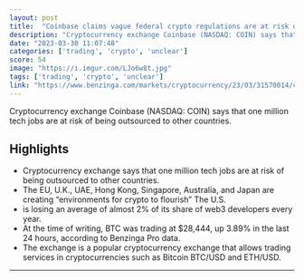 ```yaml
---
layout: post
title:  "Coinbase claims vague federal crypto regulations are at risk of outsourcing 1 million U.S. tech jobs to other countries"
description: "Cryptocurrency exchange Coinbase (NASDAQ: COIN) says that one million tech jobs are at risk of being outsourced to other countries."
date: "2023-03-30 11:07:48"
categories: ['trading', 'crypto', 'unclear']
score: 54
image: "https://i.imgur.com/LJo6w8t.jpg"
tags: ['trading', 'crypto', 'unclear']
link: "https://www.benzinga.com/markets/cryptocurrency/23/03/31570014/coinbase-warns-unclear-crypto-regulations-pose-threat-to-1m-us-tech-jobs"
---
```


Cryptocurrency exchange Coinbase (NASDAQ: COIN) says that one million tech jobs are at risk of being outsourced to other countries.

## Highlights

- Cryptocurrency exchange says that one million tech jobs are at risk of being outsourced to other countries.
- The EU, U.K., UAE, Hong Kong, Singapore, Australia, and Japan are creating “environments for crypto to flourish” The U.S.
- is losing an average of almost 2% of its share of web3 developers every year.
- At the time of writing, BTC was trading at $28,444, up 3.89% in the last 24 hours, according to Benzinga Pro data.
- The exchange is a popular cryptocurrency exchange that allows trading services in cryptocurrencies such as Bitcoin BTC/USD and ETH/USD.

---
